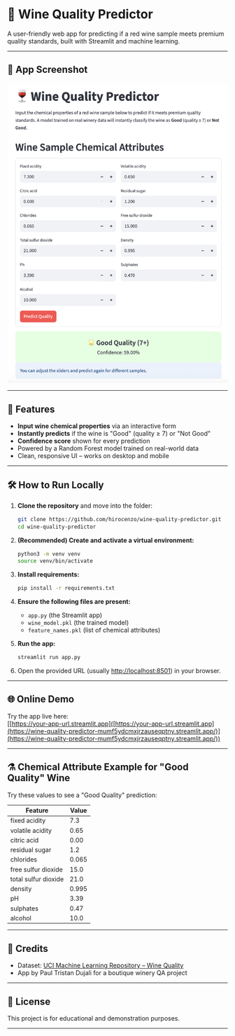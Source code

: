 # 🍷 Wine Quality Predictor

A user-friendly web app for predicting if a red wine sample meets premium quality standards, built with Streamlit and machine learning.

---

## 📸 App Screenshot

![Wine Quality Predictor Screenshot](screenshot.png)

---

## 🚀 Features

- **Input wine chemical properties** via an interactive form
- **Instantly predicts** if the wine is "Good" (quality ≥ 7) or "Not Good"
- **Confidence score** shown for every prediction
- Powered by a Random Forest model trained on real-world data
- Clean, responsive UI – works on desktop and mobile

---

## 🛠️ How to Run Locally

1. **Clone the repository** and move into the folder:

   ```bash
   git clone https://github.com/hirocenzo/wine-quality-predictor.git
   cd wine-quality-predictor
   ```

2. **(Recommended) Create and activate a virtual environment:**

   ```bash
   python3 -m venv venv
   source venv/bin/activate
   ```

3. **Install requirements:**

   ```bash
   pip install -r requirements.txt
   ```

4. **Ensure the following files are present:**

   - `app.py` (the Streamlit app)
   - `wine_model.pkl` (the trained model)
   - `feature_names.pkl` (list of chemical attributes)

5. **Run the app:**

   ```bash
   streamlit run app.py
   ```

6. Open the provided URL (usually [http://localhost:8501](http://localhost:8501)) in your browser.

---

## 🌐 Online Demo

Try the app live here:  
[[https://your-app-url.streamlit.app]([https://your-app-url.streamlit.app](https://wine-quality-predictor-mumf5ydcmxjrzauseqptny.streamlit.app/)](https://wine-quality-predictor-mumf5ydcmxjrzauseqptny.streamlit.app/))

---

## ⚗️ Chemical Attribute Example for "Good Quality" Wine

Try these values to see a "Good Quality" prediction:

| Feature              | Value |
| -------------------- | ----- |
| fixed acidity        | 7.3   |
| volatile acidity     | 0.65  |
| citric acid          | 0.00  |
| residual sugar       | 1.2   |
| chlorides            | 0.065 |
| free sulfur dioxide  | 15.0  |
| total sulfur dioxide | 21.0  |
| density              | 0.995 |
| pH                   | 3.39  |
| sulphates            | 0.47  |
| alcohol              | 10.0  |

---

## 🙏 Credits

- Dataset: [UCI Machine Learning Repository – Wine Quality](https://archive.ics.uci.edu/ml/datasets/wine+quality)
- App by Paul Tristan Dujali for a boutique winery QA project

---

## 📄 License

This project is for educational and demonstration purposes.

---

